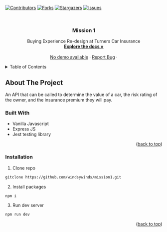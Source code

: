 
<a name="readme-top"></a>

[![Contributors][contributors-shield]][contributors-url]
[![Forks][forks-shield]][forks-url]
[![Stargazers][stars-shield]][stars-url]
[![Issues][issues-shield]][issues-url]




<br />
<div align="center">
 

<h3 align="center">Mission 1</h3>

  <p align="center">
    Buying Experience Re-design at Turners Car Insurance 
    <br />
    <a href="https://github.com/windsywinds/mission1/"><strong>Explore the docs »</strong></a>
    <br />
    <br />
    <a href="#">No demo available</a>
    ·
    <a href="https://github.com/windsywinds/mission1/issues">Report Bug</a>
    ·
    
</div>



<!-- TABLE OF CONTENTS -->
<details>
  <summary>Table of Contents</summary>
  <ol>
    <li>
      <a href="#about-the-project">About The Project</a>
      <ul>
        <li><a href="#built-with">Built With</a></li>
      </ul>
    </li>
    <li>
      <a href="#getting-started">Getting Started</a>
      <ul>
        <li><a href="#installation">Installation</a></li>
      </ul>
    </li>
  </ol>
</details>



<!-- ABOUT THE PROJECT -->
## About The Project

An API that can be called to determine the value of a car, the risk rating of the owner, and the insurance premium they will pay.




### Built With

* Vanilla Javascript
* Express JS
* Jest testing library


<p align="right">(<a href="#readme-top">back to top</a>)</p>

### Installation

1. Clone repo
  ```sh
  gitclone https://github.com/windsywinds/mission1.git
  ```
2. Install packages 
  ```sh
  npm i
  ```
3. Run dev server
  ```sh
  npm run dev
  ```

<p align="right">(<a href="#readme-top">back to top</a>)</p>



<!-- MARKDOWN LINKS & IMAGES -->
<!-- https://www.markdownguide.org/basic-syntax/#reference-style-links -->
[vite-url]: https://vitejs.dev/
[contributors-shield]: https://img.shields.io/github/contributors/windsywinds/mission1.svg?style=for-the-badge
[contributors-url]: https://github.com/windsywinds/mission1/graphs/contributors
[forks-shield]: https://img.shields.io/github/forks/windsywinds/mission1.svg?style=for-the-badge
[forks-url]: https://github.com/windsywinds/mission1/network/members
[stars-shield]: https://img.shields.io/github/stars/windsywinds/mission1.svg?style=for-the-badge
[stars-url]: https://github.com/windsywinds/mission1/stargazers
[issues-shield]: https://img.shields.io/github/issues/windsywinds/mission1.svg?style=for-the-badge
[issues-url]: https://github.com/windsywinds/mission1/issues
[license-shield]: https://img.shields.io/github/license/windsywinds/mission1.svg?style=for-the-badge
[license-url]: https://github.com/windsywinds/mission1/blob/master/LICENSE.txt
[linkedin-shield]: https://img.shields.io/badge/-LinkedIn-black.svg?style=for-the-badge&logo=linkedin&colorB=555
[linkedin-url]: https://www.linkedin.com/in/windsor-sam/
[product-screenshot]: https://github.com/windsywinds/mission1/blob/main/src/assets/screenshot.jpg
[Next.js]: https://img.shields.io/badge/next.js-000000?style=for-the-badge&logo=nextdotjs&logoColor=white
[Next-url]: https://nextjs.org/
[React.js]: https://img.shields.io/badge/React-20232A?style=for-the-badge&logo=react&logoColor=61DAFB
[React-url]: https://reactjs.org/
[Tailwindcss-url]: https://tailwindcss.com
[Vue.js]: https://img.shields.io/badge/Vue.js-35495E?style=for-the-badge&logo=vuedotjs&logoColor=4FC08D
[Vue-url]: https://vuejs.org/
[Angular.io]: https://img.shields.io/badge/Angular-DD0031?style=for-the-badge&logo=angular&logoColor=white
[Angular-url]: https://angular.io/
[Svelte.dev]: https://img.shields.io/badge/Svelte-4A4A55?style=for-the-badge&logo=svelte&logoColor=FF3E00
[Svelte-url]: https://svelte.dev/
[Laravel.com]: https://img.shields.io/badge/Laravel-FF2D20?style=for-the-badge&logo=laravel&logoColor=white
[Laravel-url]: https://laravel.com
[Bootstrap.com]: https://img.shields.io/badge/Bootstrap-563D7C?style=for-the-badge&logo=bootstrap&logoColor=white
[Bootstrap-url]: https://getbootstrap.com
[JQuery.com]: https://img.shields.io/badge/jQuery-0769AD?style=for-the-badge&logo=jquery&logoColor=white
[JQuery-url]: https://jquery.com 
